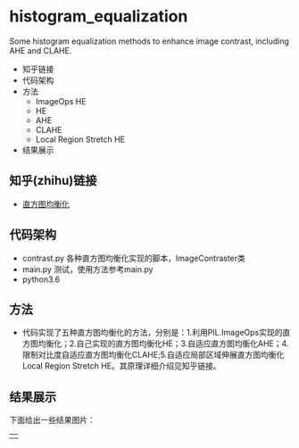# histogram_equalization
Some histogram equalization methods to enhance image contrast, including AHE and CLAHE.

* 知乎链接
* 代码架构
* 方法
  * ImageOps HE
  * HE  
  * AHE
  * CLAHE  
  * Local Region Stretch HE
* 结果展示

## 知乎(zhihu)链接
  * [直方图均衡化](https://zhuanlan.zhihu.com/p/44918476)

## 代码架构
 * contrast.py  各种直方图均衡化实现的脚本，ImageContraster类
 * main.py  测试，使用方法参考main.py
 * python3.6

## 方法
  * 代码实现了五种直方图均衡化的方法，分别是：1.利用PIL.ImageOps实现的直方图均衡化；2.自己实现的直方图均衡化HE；3.自适应直方图均衡化AHE；4.限制对比度自适应直方图均衡化CLAHE;5.自适应局部区域伸展直方图均衡化Local Region Stretch HE。其原理详细介绍见知乎链接。

## 结果展示
  下面给出一些结果图片：
  <div> 
    <table>
     <tr><td><img src = ""></td></tr>
    </table>
  </div>
